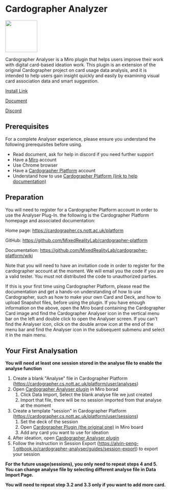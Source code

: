 # Cardographer Analyzer
<img src="https://user-images.githubusercontent.com/48816224/186199160-85911d43-1df8-4e07-842c-990e65161235.svg" width="100" />


Cardographer Analyser is a Miro plugin that helps users improve their work with digital card-based ideation work. This plugin is an extension of the original Cardographer project on card usage data analysis, and it is intended to help users gain insight quickly and easily by examining visual card association data and smart suggestion.

[Install Link](https://miro.com/oauth/authorize/?response_type=code&client_id=3458764529618933773&redirect_uri=%2Fconfirm-app-install%2F)

[Document](https://alvin-peng-1.gitbook.io/cardographer-analyser)

[Discord](https://discord.gg/Y56KMF9KDE)


## Prerequisites

For a complete Analyser experience, please ensure you understand the following prerequisites before using.

- Read document, ask for help in discord if you need further support
- Have a [Miro](https://miro.com/app/dashboard/) account
- Use Chrome browser
- Have a [Cardographer Platform](https://cardographer.cs.nott.ac.uk/platform) account
- Understand how to use [Cardographer Platform (link to help documentation)](https://github.com/MixedRealityLab/cardographer-platform/wiki)

## Preparation

You will need to register for a Cardographer Platform account in order to use the Analyser Plug-In. the following is the Cardographer Platform homepage and associated documentation:

Home page: https://cardographer.cs.nott.ac.uk/platform

GitHub: https://github.com/MixedRealityLab/cardographer-platform

Documentation: https://github.com/MixedRealityLab/cardographer-platform/wiki

Note that you will need to have an invitation code in order to register for the cardographer account at the moment. We will email you the code if you are a valid tester. You must not distributed the code to unauthorized parties.

If this is your first time using Cardographer Platform, please read the documentation and get a hands-on understanding of how to use Cardographer, such as how to make your own Card and Deck, and how to upload Snapshot files, before using the plugin.
If you have enough information on the above, open the Miro board containing the Cardographer Card image and find the Cardographer Analyser icon in the vertical menu bar on the left and double click to open the Analyser screen. If you can't find the Analyser icon, click on the double arrow icon at the end of the menu bar and find the Analyser icon in the subsequent submenu and select it in the main menu.

## Your First Analysation

**You will need at least one session stored in the analyse file to enable the analyse function**

1. Create a blank "Analyse" file in Cardographer Platform (https://cardographer.cs.nott.ac.uk/platform/user/analyses)
2. Open [Cardographer Analyser plugin](https://miro.com/oauth/authorize/?response_type=code&client_id=3458764529618933773&redirect_uri=%2Fconfirm-app-install%2F) in Miro borad
    1. Click Data Import, Select the blank analyse file we just created
    2. Import that file, there will be no session imported from that analyse at the moment
3. Create a template "session" in Cardographer Platform (https://cardographer.cs.nott.ac.uk/platform/user/sessions)
    1. Set the deck of the session
    2. Open [Cardographer Plugin (the original one)](https://miro.com/app-install/?response_type=code&client_id=3074457357181007992&redirect_uri=%2Fconfirm-app-install%2F&workspace_key=default) in Miro board
    3. Add any card you want to use for ideation
4. After ideation, open [Cardographer Analyser plugin](https://miro.com/oauth/authorize/?response_type=code&client_id=3458764529618933773&redirect_uri=%2Fconfirm-app-install%2F)
5. Follow the instruction in Session Export (https://alvin-peng-1.gitbook.io/cardographer-analyser/guides/session-export) to export your session

**For the future usage(sessions), you only need to repeat steps 4 and 5. You can change analyse file by selecting different analyse file in Data Import Page.**

__You will need to repeat step 3.2 and 3.3 only if you want to add more card.__
